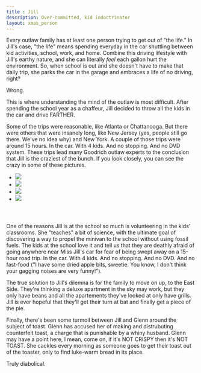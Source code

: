 ```yaml
---
title : Jill
description: Over-committed, kid indoctrinator 
layout: xmas_person
---
```


Every outlaw family has at least one person trying to get out of "the life." In Jill's case, "the life" means spending everyday in the car shuttling between kid activities, school, work, and home. Combine this driving lifestyle with Jill's earthy nature, and she can literally _feel_ each gallon hurt the environment. So, when school is out and she doesn't have to make that daily trip, she parks the car in the garage and embraces a life of no driving, right?

Wrong.

This is where understanding the mind of the outlaw is most difficult. After spending the school year as a chaffeur, Jill decided to throw all the kids in the car and drive FARTHER. 

Some of the trips were reasonable, like Atlanta or Chattanooga. But there were others that were insanely long, like New Jersey (yes, people still go there.  We've no idea why) and New York. A couple of those trips were around 15 hours. In the car. With 4 kids. And no stopping. And no DVD system. These trips lead many Goodrich outlaw experts to the conclusion that Jill is the craziest of the bunch. If you look closely, you can see the crazy in some of these pictures. 

<ul id="gallery" style="margin-bottom: 55px">
<li> <a class="pic-1" href="{{urls.media}}/images/xmas2012/jill1_big.jpg"><img src="{{urls.media}}/images/xmas2012/jill1.jpg"/></a></li>
<li> <a class="pic-2" href="{{urls.media}}/images/xmas2012/jill2_big.jpg"><img src="{{urls.media}}/images/xmas2012/jill2.jpg"/></a></li>
<li> <a class="pic-3" href="{{urls.media}}/images/xmas2012/jill3_big.jpg"><img src="{{urls.media}}/images/xmas2012/jill3.jpg"/></a></li>
<li> <a class="pic-4" href="{{urls.media}}/images/xmas2012/jill4_big.jpg"><img src="{{urls.media}}/images/xmas2012/jill4.jpg"/></a></li>
</ul>


One of the reasons Jill is at the school so much is volunteering in the kids' classrooms. She "teaches" a bit of science, with the ultimate goal of discovering a way to propel the minivan to the school without using fossil fuels. The kids at the school love it and tell us that they are deathly afraid of going anywhere near Miss Jill's car for fear of being swept away on a 15-hour road trip. In the car. With 4 kids. And no stopping. And no DVD. And no fast-food ("I have some dried apple bits, sweetie. You know, I don't think your gagging noises are very funny!").

The true solution to Jill's dilemna is for the family to move on up, to the East Side. They're thinking a deluxe apartment in the sky may work, but they only have beans and all the apartements they've looked at only have grills. Jill is ever hopeful that they'll get their turn at bat and finally get a piece of the pie.

Finally, there's been some turmoil between Jill and Glenn around the subject of toast. Glenn has accused her of making and distrubuting counterfeit toast, a charge that is punishable by a whiny husband. Glenn may have a point here, I mean, come on, if it's NOT CRISPY then it's NOT TOAST. She cackles every morning as someone goes to get their toast out of the toaster, only to find luke-warm bread in its place. 

Truly diabolical.


